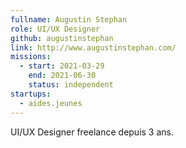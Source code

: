 ```yaml
---
fullname: Augustin Stephan
role: UI/UX Designer
github: augustinstephan
link: http://www.augustinstephan.com/
missions:
  - start: 2021-03-29
    end: 2021-06-30
    status: independent
startups:
  - aides.jeunes
---
```


UI/UX Designer freelance depuis 3 ans.
